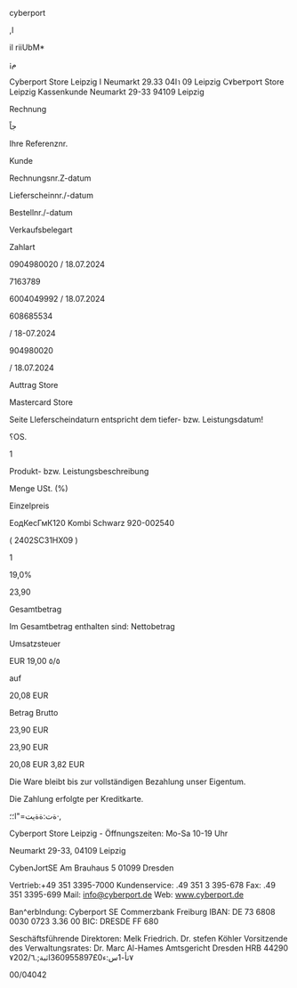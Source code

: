 cyberport

,ا

il riiUbM*

¡م

Cyberport Store Leipzig ا Neumarkt 29.33 04اา 09 Leipzig
C٧be٢po٢t Store Leipzig Kassenkunde
Neumarkt 29-33
94109 Leipzig

Rechnung

جاً

Ihre Referenznr.

Kunde

Rechnungsnr.Z-datum

Lieferscheinnr./-datum

Bestellnr./-datum

Verkaufsbelegart

Zahlart

0904980020 / 18.07.2024

7163789

6004049992 / 18.07.2024

608685534

/ 18-07.2024

904980020

/ 18.07.2024

Auttrag Store

Mastercard Store

Seite
Lleferscheindaturn entspricht dem tiefer- bzw. Leistungsdatum!

؟OS.

1

Produkt- bzw. Leistungsbeschreibung

Menge USt. (%)

Einzelpreis

ЕодКесГмК120 Kombi Schwarz 920-002540

( 2402SC31HX09 )

1

19,0%

23,90

Gesamtbetrag

Im Gesamtbetrag enthalten sind:
Nettobetrag

Umsatzsteuer

EUR
19,00 ٥/٥

auf

20,08 EUR

Betrag Brutto

23,90 EUR

23,90 EUR

20,08 EUR
3,82 EUR

Die Ware bleibt bis zur vollständigen Bezahlung unser Eigentum.

Die Zahlung erfolgte per Kreditkarte.

ةت:ةةيت="ا؛؛·,

Cyberport Store Leipzig -
Öffnungszeiten: Mo-Sa 10-19 Uhr

Neumarkt 29-33, 04109 Leipzig

CybenJortSE
Am Brauhaus 5
01099 Dresden

Vertrieb:+49 351 3395-7000
Kundenservice: .49 351 3 395-678
Fax: .49 351 3395-699
Mail: info@cyberport.de
Web: www.cyberport.de

Ban^erblndung:
Cyberport SE
Commerzbank Freiburg
IBAN: DE 73 6808 0030 0723 3.36 00
BIC: DRESDE FF 680

Seschäftsführende Direktoren:
Melk Friedrich. Dr. stefen Köhler
Vorsitzende des Verwaltungsrates: Dr. Marc Al-Hames
Amtsgericht Dresden HRB 44290
٧تأ-1س:ء0£360955897اثبة;.٧202/٦

00/04042

